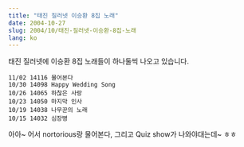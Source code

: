 ```yaml
---
title: "태진 질러넷 이승환 8집 노래"
date: 2004-10-27
slug: 2004/10/태진-질러넷-이승환-8집-노래
lang: ko
---
```


태진 질러넷에 이승환 8집 노래들이 하나둘씩 나오고 있습니다.

```
11/02 14116 물어본다
10/30 14098 Happy Wedding Song
10/26 14065 하찮은 사랑
10/23 14050 마지막 인사
10/19 14038 나무꾼의 노래
10/15 14032 심장병
```

아아~ 어서 nortorious랑 물어본다, 그리고 Quiz show가 나와야대는데~ ㅎㅎ
